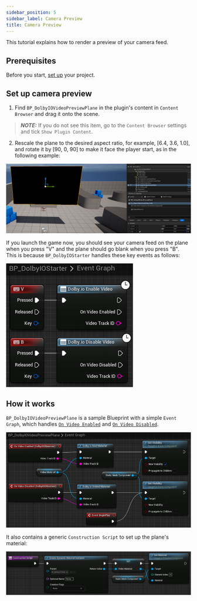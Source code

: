 ```yaml
---
sidebar_position: 5
sidebar_label: Camera Preview
title: Camera Preview
---
```


This tutorial explains how to render a preview of your camera feed.

## Prerequisites

Before you start, [set up](common-setup) your project.

## Set up camera preview

1. Find `BP_DolbyIOVideoPreviewPlane` in the plugin's content in `Content Browser` and drag it onto the scene.

> **_NOTE:_** If you do not see this item, go to the `Content Browser` settings and tick `Show Plugin Content`.

2. Rescale the plane to the desired aspect ratio, for example, [6.4, 3.6, 1.0], and rotate it by [90, 0, 90] to make it face the player start, as in the following example:

![](../../static/img/video-plane-result.png)

If you launch the game now, you should see your camera feed on the plane when you press "V" and the plane should go blank when you press "B". This is because `BP_DolbyIOStarter` handles these key events as follows:

![](../../static/img/camera-preview-toggle.png)

## How it works

`BP_DolbyIOVideoPreviewPlane` is a sample Blueprint with a simple `Event Graph`, which handles [`On Video Enabled`](../blueprints/Events/on-video-enabled) and [`On Video Disabled`](../blueprints/Events/on-video-enabled).

![](../../static/img/camera-preview-eg.png)

It also contains a generic `Construction Script` to set up the plane's material:

![](../../static/img/video-plane-cs.png)
